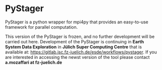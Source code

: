 # PyStager
PyStager is a python wrapper for mpi4py that provides an easy-to-use framework for parallel computation. 

This version of the PyStager is frozen, and no further development will be carried out here. 
Development of the PyStager is continuing in __Earth System Data Exploration__ in __Jülich Super Computing Centre__ that is available at: https://gitlab.jsc.fz-juelich.de/esde/workflows/pystager. If you are interested in accessing the newst version of the tool please contact __a.mozaffari at fz-juelich.de__ 

